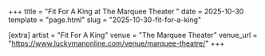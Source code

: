 +++
title = "Fit For A King at The Marquee Theater "
date = 2025-10-30
template = "page.html"
slug = "2025-10-30-fit-for-a-king"

[extra]
artist = "Fit For A King"
venue = "The Marquee Theater"
venue_url = "https://www.luckymanonline.com/venue/marquee-theatre/"
+++
